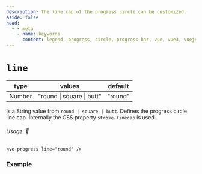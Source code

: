```yaml
---
description: The line cap of the progress circle can be customized.
aside: false
head:
  - - meta
    - name: keywords
      content: legend, progress, circle, progress bar, vue, vue3, vuejs, vue.js
---
```


# `line`

<Badge class="mt-2" type="success" text="Animated" />

| type   | values                   | default |
| ------ | -------------------------| ------- |
| Number | "round \| square \| butt" | "round" |

Is a String value from `round | square | butt`. Defines the progress circle line cap.
Internally the CSS property `stroke-linecap` is used.

###### Usage: 📜

```vue
<ve-progress line="round" />
```

### Example

<script setup>
  import LineBasic from '../../.vitepress/theme/Guide/Line/LineBasic.vue';
</script>

<p>

<LineBasic>
<template #code>

<<< @/.vitepress/theme/Guide/Line/Snippet1.vue{vue}

</template>
</LineBasic>

</p>
